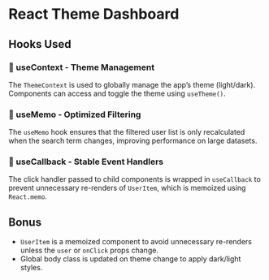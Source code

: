 # React Theme Dashboard

## Hooks Used

### 🔹 useContext - Theme Management
The `ThemeContext` is used to globally manage the app’s theme (light/dark). Components can access and toggle the theme using `useTheme()`.

### 🔹 useMemo - Optimized Filtering
The `useMemo` hook ensures that the filtered user list is only recalculated when the search term changes, improving performance on large datasets.

### 🔹 useCallback - Stable Event Handlers
The click handler passed to child components is wrapped in `useCallback` to prevent unnecessary re-renders of `UserItem`, which is memoized using `React.memo`.

## Bonus
- `UserItem` is a memoized component to avoid unnecessary re-renders unless the `user` or `onClick` props change.
- Global body class is updated on theme change to apply dark/light styles.
